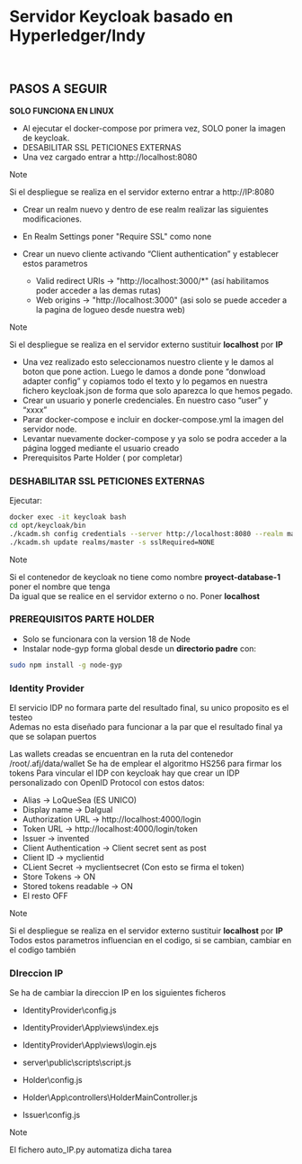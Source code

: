 # Servidor Keycloak basado en Hyperledger/Indy
<br>

## PASOS A SEGUIR

**SOLO FUNCIONA EN LINUX**
- Al ejecutar el docker-compose por primera vez, SOLO poner la imagen de keycloak.
- DESABILITAR SSL PETICIONES EXTERNAS
- Una vez cargado entrar a http://localhost:8080

> [!NOTE]
> Si el despliegue se realiza en el servidor externo entrar a http://IP:8080

- Crear un realm nuevo y dentro de ese realm realizar las siguientes modificaciones.
- En Realm Settings poner "Require SSL" como none

- Crear un nuevo cliente activando “Client authentication” y establecer estos parametros 
    - Valid redirect URIs -> "http://localhost:3000/*" (así habilitamos poder acceder a las demas rutas)<br>
    - Web origins -> "http://localhost:3000" (asi solo se puede acceder a la pagina de logueo desde nuestra web)<br>

> [!NOTE]
> Si el despliegue se realiza en el servidor externo sustituir **localhost** por **IP**

- Una vez realizado esto seleccionamos nuestro cliente y le damos al boton que pone action. Luego le damos a donde pone “donwload adapter config” y copiamos todo el texto y lo pegamos en nuestra fichero keycloak.json de forma que solo aparezca lo que hemos pegado.
- Crear un usuario y ponerle credenciales. En nuestro caso “user” y “xxxx”
- Parar docker-compose e incluir en docker-compose.yml la imagen del servidor node.
- Levantar nuevamente docker-compose y ya solo se podra acceder a la página logged mediante el usuario creado
- Prerequisitos Parte Holder ( por completar)

### DESHABILITAR SSL PETICIONES EXTERNAS
Ejecutar:

```bash
docker exec -it keycloak bash
cd opt/keycloak/bin
./kcadm.sh config credentials --server http://localhost:8080 --realm master --user admin
./kcadm.sh update realms/master -s sslRequired=NONE
```
> [!NOTE]
> Si el contenedor de keycloak no tiene como nombre **proyect-database-1** poner el nombre que tenga <br>
> Da igual que se realice en el servidor externo o no. Poner **localhost**

### PREREQUISITOS PARTE HOLDER<br>
- Solo se funcionara con la version 18 de Node 
- Instalar node-gyp forma global desde un **directorio padre** con:

```bash
sudo npm install -g node-gyp
```

### Identity Provider
El servicio IDP no formara parte del resultado final, su unico proposito es el testeo <br>
Ademas no esta diseñado para funcionar a la par que el resultado final ya que se solapan puertos

Las wallets creadas se encuentran en la ruta del contenedor /root/.afj/data/wallet
Se ha de emplear el algoritmo HS256 para firmar los tokens
Para vincular el IDP con keycloak hay que crear un IDP personalizado con OpenID Protocol con estos datos:

- Alias -> LoQueSea (ES UNICO)
- Display name -> DaIgual
- Authorization URL -> http://localhost:4000/login
- Token URL -> http://localhost:4000/login/token
- Issuer -> invented
- Client Authentication -> Client secret sent as post
- Client ID -> myclientid  
- CLient Secret -> myclientsecret (Con esto se firma el token)
- Store Tokens -> ON
- Stored tokens readable -> ON
- El resto OFF

> [!NOTE]
> Si el despliegue se realiza en el servidor externo sustituir **localhost** por **IP** <br>
> Todos estos parametros influencian en el codigo, si se cambian, cambiar en el codigo también


### DIreccion IP

Se ha de cambiar la direccion IP en los siguientes ficheros
- IdentityProvider\config.js
- IdentityProvider\App\views\index.ejs
- IdentityProvider\App\views\login.ejs
- server\public\scripts\script.js

- Holder\config.js
- Holder\App\controllers\HolderMainController.js
- Issuer\config.js

> [!NOTE]
> El fichero auto_IP.py automatiza dicha tarea
